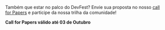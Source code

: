 Também que estar no palco do DevFest? Envie sua proposta no nosso [call for Papers](https://goo.gl/forms/EdEFto2Fxn4I0Gvn2) e participe da nossa trilha da comunidade!

**Call for Papers válido  até 03 de Outubro**
